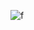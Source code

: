 ![f](https://user-images.githubusercontent.com/109025674/204974852-67533c01-884f-4a06-8812-4fe6c5a14a58.PNG)
